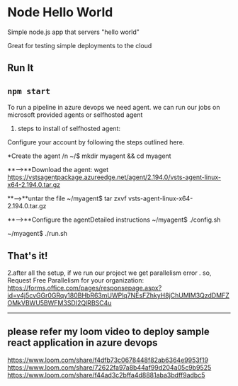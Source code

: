 # Node Hello World

Simple node.js app that servers "hello world"

Great for testing simple deployments to the cloud

## Run It

`npm start`
------------------------
To run a pipeline in azure devops we need agent. we can run our jobs on microsoft provided agents or selfhosted agent

1. steps to install of selfhosted agent:

Configure your account by following the steps outlined here.
	
*Create the agent /n
~/$ mkdir myagent && cd myagent

**-->**Download the agent: wget https://vstsagentpackage.azureedge.net/agent/2.194.0/vsts-agent-linux-x64-2.194.0.tar.gz

**-->**untar the file
~/myagent$ tar zxvf vsts-agent-linux-x64-2.194.0.tar.gz

**-->**Configure the agentDetailed instructions
~/myagent$ ./config.sh

~/myagent$ ./run.sh

That's it!
-----------------------
2.after all the setup, if we run our project we get parallelism error . 
  so, Request Free Parallelism for your organization: https://forms.office.com/pages/responsepage.aspx?id=v4j5cvGGr0GRqy180BHbR63mUWPlq7NEsFZhkyH8jChUMlM3QzdDMFZOMkVBWU5BWFM3SDI2QlRBSC4u
  
------------------------------  

## please refer my loom video to deploy sample react application in azure devops

https://www.loom.com/share/f4dfb73c0678448f82ab6364e9953f19
https://www.loom.com/share/72622fa97a8b44af99d204a05c9b9525 
https://www.loom.com/share/f44ad3c2bffa4d8881aba3bdff9adbc5
